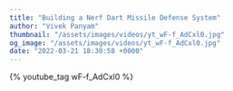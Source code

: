 ```yaml
---
title: "Building a Nerf Dart Missile Defense System"
author: "Vivek Panyam"
thumbnail: "/assets/images/videos/yt_wF-f_AdCxl0.jpg"
og_image: "/assets/images/videos/yt_wF-f_AdCxl0.jpg"
date: "2022-03-21 18:30:58 +0000"
---
```


{% youtube_tag wF-f_AdCxl0 %}
